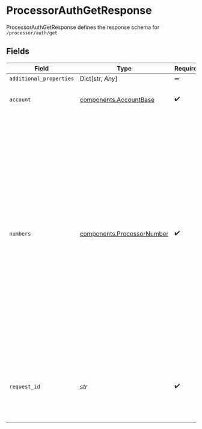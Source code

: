 # ProcessorAuthGetResponse

ProcessorAuthGetResponse defines the response schema for `/processor/auth/get`


## Fields

| Field                                                                                                                                                                                                                                                                                                                                                                                                     | Type                                                                                                                                                                                                                                                                                                                                                                                                      | Required                                                                                                                                                                                                                                                                                                                                                                                                  | Description                                                                                                                                                                                                                                                                                                                                                                                               |
| --------------------------------------------------------------------------------------------------------------------------------------------------------------------------------------------------------------------------------------------------------------------------------------------------------------------------------------------------------------------------------------------------------- | --------------------------------------------------------------------------------------------------------------------------------------------------------------------------------------------------------------------------------------------------------------------------------------------------------------------------------------------------------------------------------------------------------- | --------------------------------------------------------------------------------------------------------------------------------------------------------------------------------------------------------------------------------------------------------------------------------------------------------------------------------------------------------------------------------------------------------- | --------------------------------------------------------------------------------------------------------------------------------------------------------------------------------------------------------------------------------------------------------------------------------------------------------------------------------------------------------------------------------------------------------- |
| `additional_properties`                                                                                                                                                                                                                                                                                                                                                                                   | Dict[str, *Any*]                                                                                                                                                                                                                                                                                                                                                                                          | :heavy_minus_sign:                                                                                                                                                                                                                                                                                                                                                                                        | N/A                                                                                                                                                                                                                                                                                                                                                                                                       |
| `account`                                                                                                                                                                                                                                                                                                                                                                                                 | [components.AccountBase](../../models/components/accountbase.md)                                                                                                                                                                                                                                                                                                                                          | :heavy_check_mark:                                                                                                                                                                                                                                                                                                                                                                                        | A single account at a financial institution.                                                                                                                                                                                                                                                                                                                                                              |
| `numbers`                                                                                                                                                                                                                                                                                                                                                                                                 | [components.ProcessorNumber](../../models/components/processornumber.md)                                                                                                                                                                                                                                                                                                                                  | :heavy_check_mark:                                                                                                                                                                                                                                                                                                                                                                                        | An object containing identifying numbers used for making electronic transfers to and from the `account`. The identifying number type (ACH, EFT, IBAN, or BACS) used will depend on the country of the account. An account may have more than one number type. If a particular identifying number type is not used by the `account` for which auth data has been requested, a null value will be returned. |
| `request_id`                                                                                                                                                                                                                                                                                                                                                                                              | *str*                                                                                                                                                                                                                                                                                                                                                                                                     | :heavy_check_mark:                                                                                                                                                                                                                                                                                                                                                                                        | A unique identifier for the request, which can be used for troubleshooting. This identifier, like all Plaid identifiers, is case sensitive.                                                                                                                                                                                                                                                               |